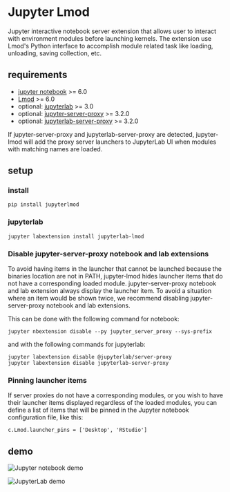 # Jupyter Lmod

Jupyter interactive notebook server extension that allows user
to interact with environment modules before launching kernels.
The extension use Lmod's Python interface to accomplish module
related task like loading, unloading, saving collection, etc.

## requirements

- [jupyter notebook](https://github.com/jupyter/notebook) >= 6.0
- [Lmod](https://github.com/TACC/Lmod) >= 6.0
- optional: [jupyterlab](https://github.com/jupyter/notebook) >= 3.0
- optional: [jupyter-server-proxy](https://github.com/jupyterhub/jupyter-server-proxy) >= 3.2.0
- optional: [jupyterlab-server-proxy](https://github.com/jupyterhub/jupyter-server-proxy) >= 3.2.0

If jupyter-server-proxy and jupyterlab-server-proxy are detected, jupyter-lmod will add the
proxy server launchers to JupyterLab UI when modules with matching names are loaded.

## setup

### install

```
pip install jupyterlmod
```

### jupyterlab

```
jupyter labextension install jupyterlab-lmod
```

### Disable jupyter-server-proxy notebook and lab extensions

To avoid having items in the launcher that cannot be launched because the binaries location are not in PATH,
jupyter-lmod hides launcher items that do not have a corresponding loaded module.
jupyter-server-proxy notebook and lab extension always display the launcher item.
To avoid a situation where an item would be shown twice, we recommend disabling jupyter-server-proxy
notebook and lab extensions.

This can be done with the following command for notebook:
```
jupyter nbextension disable --py jupyter_server_proxy --sys-prefix
```

and with the following commands for jupyterlab:
```
jupyter labextension disable @jupyterlab/server-proxy
jupyter labextension disable jupyterlab-server-proxy
```

### Pinning launcher items

If server proxies do not have a corresponding modules, or you wish to have their launcher items
displayed regardless of the loaded modules, you can define a list of items that will be pinned in
the Jupyter notebook configuration file, like this:
```
c.Lmod.launcher_pins = ['Desktop', 'RStudio']
```

## demo

![Jupyter notebook demo](https://i.imgur.com/pK1Q5gG.gif)

![JupyterLab demo](https://i.imgur.com/1HDH7iN.gif)
